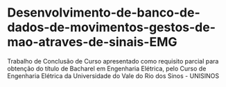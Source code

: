 # Desenvolvimento-de-banco-de-dados-de-movimentos-gestos-de-mao-atraves-de-sinais-EMG
Trabalho de Conclusão de Curso apresentado como requisito parcial para obtenção do título de Bacharel em Engenharia Elétrica, pelo Curso de Engenharia Elétrica da Universidade do Vale do Rio dos Sinos - UNISINOS

